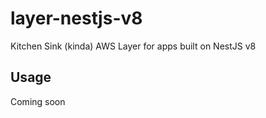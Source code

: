# layer-nestjs-v8

Kitchen Sink (kinda) AWS Layer for apps built on NestJS v8

## Usage

Coming soon
